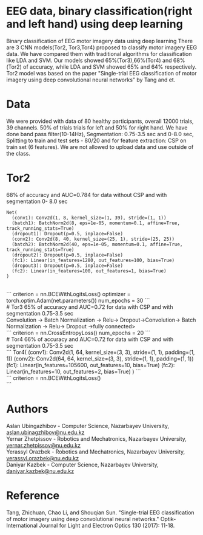 # EEG data, binary classification(right and left hand) using deep learning
Binary classification of EEG motor imagery data using deep learning 
There are 3 CNN models(Tor2, Tor3,Tor4) proposed to classify motor imagery EEG data. We have compared them with traditional algorithms
for classification like LDA and SVM. Our models showed 65%(Tor3),66%(Tor4) and 68%(Tor2) of accuracy, while LDA and SVM showed 65% and 64% respectively. Tor2 model was based on the paper "Single-trial EEG classification of motor imagery using deep convolutional neural networks" by Tang and et.
# Data
We were provided with data of 80 healthy participants, overall 12000 trials, 39 channels. 50% of trials trials for left and 50% for right hand. We have done band pass filter(10-14Hz), Segmentation: 0.75-3.5 sec and 0-8.0 sec, Splitting to train and test sets - 80/20 and for feature extraction: CSP on train set (6 features). We are not allowed to upload data and use outside of the class.
# Tor2
68% of accuracy and AUC=0.784 for data without CSP and with segmentation 0- 8.0 sec <br/>
```
Net(
  (conv1): Conv2d(1, 8, kernel_size=(1, 39), stride=(1, 1))
  (batch1): BatchNorm2d(8, eps=1e-05, momentum=0.1, affine=True, track_running_stats=True)
  (dropout1): Dropout(p=0.5, inplace=False)
  (conv2): Conv2d(8, 40, kernel_size=(25, 1), stride=(25, 25))
  (batch2): BatchNorm2d(40, eps=1e-05, momentum=0.1, affine=True, track_running_stats=True)
  (dropout2): Dropout(p=0.5, inplace=False)
  (fc1): Linear(in_features=1280, out_features=100, bias=True)
  (dropout3): Dropout(p=0.5, inplace=False)
  (fc2): Linear(in_features=100, out_features=1, bias=True)
)
```
<br/>
```
criterion = nn.BCEWithLogitsLoss()
optimizer = torch.optim.Adam(net.parameters())
num_epochs = 30
```
<br/>
# Tor3
65% of accuracy and AUC=0.72 for data with CSP and with segmentation 0.75-3.5 sec <br/>
Convolution -> Batch Normalization -> Relu-> Dropout->Convolution-> Batch Normalization -> Relu-> Dropout ->fully connected><br/>
```
criterion = nn.CrossEntropyLoss()
num_epochs = 20
```
<br/>
# Tor4
66% of accuracy and AUC=0.72 for data with CSP and with segmentation 0.75-3.5 sec <br/>
```
Tor4(
  (conv1): Conv2d(1, 64, kernel_size=(3, 3), stride=(1, 1), padding=(1, 1))
  (conv2): Conv2d(64, 64, kernel_size=(3, 3), stride=(1, 1), padding=(1, 1))
  (fc1): Linear(in_features=105600, out_features=10, bias=True)
  (fc2): Linear(in_features=10, out_features=2, bias=True)
)
```
<br/>
```
criterion = nn.BCEWithLogitsLoss()<br/>
```

# Authors
Aslan Ubingazhibov - Computer Science, Nazarbayev University, aslan.ubinagzhibov@nu.edu.kz <br/>
Yernar Zhetpissov - Robotics and Mechatronics, Nazarbayev University, yernar.zhetpissov@nu.edu.kz<br/>
Yerassyl Orazbek - Robotics and Mechatronics, Nazarbayev University, yerassyl.orazbek@nu.edu.kz<br/>
Daniyar Kazbek - Computer Science, Nazarbayev University, daniyar.kazbek@nu.edu.kz<br/>

# Reference
Tang, Zhichuan, Chao Li, and Shouqian Sun. "Single-trial EEG classification of motor imagery using deep convolutional neural networks." Optik-International Journal for Light and Electron Optics 130 (2017): 11-18.
